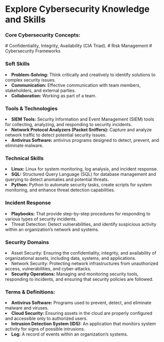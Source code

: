 

<h1>Explore Cybersecurity Knowledge and Skills</h1>
<h3>Core Cybersecurity Concepts:</h3>
<p> # Confidentiality, Integrity, Availability (CIA Triad). # Risk Management # Cybersecurity Frameworks</p>
<h3>Soft Skills</h3>
<li><strong>Problem-Solving:</strong> Think critically and creatively to identify solutions to complex security issues.</li>
<li><strong>Communication:</strong> Effective communication with team members, stakeholders, and external parties.</li>
<li><strong>Collaboration:</strong> Working as part of a team.</li>
<h3>Tools & Technologies</h3>
<li><strong>SIEM Tools:</strong> Security Information and Event Management (SIEM) tools for collecting, analyzing, and responding to security incidents.</li>
<li><strong>Network Protocol Analyzers (Packet Sniffers):</strong> Capture and analyze network traffic to detect potential security issues.</li>
<li><strong>Antivirus Software:</strong> antivirus programs designed to detect, prevent, and eliminate malware.</li>
<h3>Technical Skills</h3>
<li><strong>Linux:</strong> Linux for system monitoring, log analysis, and incident response.</li>
<li><strong>SQL:</strong> Structured Query Language (SQL) for database management and querying to detect anomalies and potential threats.</li>
<li><strong>Python:</strong> Python to automate security tasks, create scripts for system monitoring, and enhance threat detection capabilities.</li>
<h3>Incident Response</h3>
<li><strong>Playbooks:</strong> That provide step-by-step procedures for responding to various types of security incidents.</li> 
<li>Threat Detection:</strong> Detect vulnerabilities, and identify suspicious activity within an organization’s network and systems.</li>
<h3>Security Domains</h3>
<li>Asset Security:</strong> Ensuring the confidentiality, integrity, and availability of organizational assets, including data, systems, and applications.</li>
<li>Network Security:</strong> Protecting network infrastructures from unauthorized access, vulnerabilities, and cyber-attacks.</li>
<li><strong>Security Operations:</strong> Managing and monitoring security tools, responding to incidents, and ensuring that security policies are followed.</li>
<h3>Terms & Definitions:</h3>
<li><strong>Antivirus Software:</strong> Programs used to prevent, detect, and eliminate malware and viruses.</li>
<li><strong>Cloud Security:</strong> Ensuring assets in the cloud are properly configured and accessible only to authorized users.</li>
<li><strong>Intrusion Detection System (IDS):</strong> An application that monitors system activity for signs of possible intrusions.</li>
<li><strong>Log:</strong> A record of events within an organization’s systems.</li>
